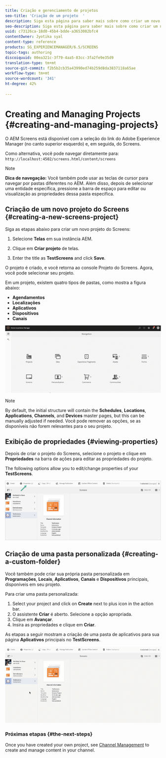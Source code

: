 ```yaml
---
title: Criação e gerenciamento de projetos
seo-title: 'Criação de um projeto  '
description: Siga esta página para saber mais sobre como criar um novo projeto do Screens.
seo-description: Siga esta página para saber mais sobre como criar um novo projeto do Screens.
uuid: c73126ca-18d0-45b4-bdde-a3653082bfc4
contentOwner: Jyotika syal
content-type: reference
products: SG_EXPERIENCEMANAGER/6.5/SCREENS
topic-tags: authoring
discoiquuid: 00ea321c-3f79-4aa5-83cc-3fa2fe9e35d9
translation-type: tm+mt
source-git-commit: f2b5b2cb35a43990ed74b259d8da3837118a65ae
workflow-type: tm+mt
source-wordcount: '341'
ht-degree: 42%

---
```



# Creating and Managing Projects {#creating-and-managing-projects}

O AEM Screens está disponível com a seleção do link do Adobe Experience Manager (no canto superior esquerdo) e, em seguida, do Screens.

Como alternativa, você pode navegar diretamente para: `http://localhost:4502/screens.html/content/screens`


>[!NOTE]
>**Dica de navegação:**
>Você também pode usar as teclas de cursor para navegar por pastas diferentes no AEM. Além disso, depois de selecionar uma entidade específica, pressione a barra de espaço para editar ou visualização as propriedades dessa pasta específica.

## Criação de um novo projeto do Screens {#creating-a-new-screens-project}

Siga as etapas abaixo para criar um novo projeto do Screens:

1. Selecione **Telas** em sua instância AEM.

1. Clique em **Criar projeto** de telas.

1. Enter the title as **TestScreens** and click **Save**.

O projeto é criado, e você retorna ao console Projeto do Screens. Agora, você pode selecionar seu projeto.

Em um projeto, existem quatro tipos de pastas, como mostra a figura abaixo:

* **Agendamentos**
* **Localizações**
* **Aplicativos**
* **Dispositivos**
* **Canais**

![player1](assets/create-project.gif)

>[!NOTE]
>
>By default, the initial structure will contain the **Schedules**, **Locations**, **Applications**, **Channels**, and **Devices** master pages, but this can be manually adjusted if needed. Você pode remover as opções, se as disponíveis não forem relevantes para o seu projeto.


## Exibição de propriedades {#viewing-properties}

Depois de criar o projeto do Screens, selecione o projeto e clique em **Propriedades** na barra de ações para editar as propriedades do projeto.

The following options allow you to edit/change properties of your **TestScreens**.

![imagem](assets/create-project2.png)


## Criação de uma pasta personalizada {#creating-a-custom-folder}

Você também pode criar sua própria pasta personalizada em **Programações**, **Locais**, **Aplicativos**, **Canais** e **Dispositivos** principais, disponíveis em seu projeto.

Para criar uma pasta personalizada:

1. Select your project and click on **Create** next to plus icon in the action bar.
1. O assistente **Criar** é aberto. Selecione a opção apropriada.
1. Clique em **Avançar**.
1. Insira as propriedades e clique em **Criar**.

As etapas a seguir mostram a criação de uma pasta de aplicativos para sua página **Aplicativos** principais no **TestScreens**.

![player2-1](assets/create-project3.gif)

### Próximas etapas {#the-next-steps}

Once you have created your own project, see [Channel Management](managing-channels.md) to create and manage content in your channel.

